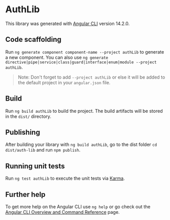# AuthLib

This library was generated with [Angular CLI](https://github.com/angular/angular-cli) version 14.2.0.

## Code scaffolding

Run `ng generate component component-name --project authLib` to generate a new component. You can also use `ng generate directive|pipe|service|class|guard|interface|enum|module --project authLib`.
> Note: Don't forget to add `--project authLib` or else it will be added to the default project in your `angular.json` file. 

## Build

Run `ng build authLib` to build the project. The build artifacts will be stored in the `dist/` directory.

## Publishing

After building your library with `ng build authLib`, go to the dist folder `cd dist/auth-lib` and run `npm publish`.

## Running unit tests

Run `ng test authLib` to execute the unit tests via [Karma](https://karma-runner.github.io).

## Further help

To get more help on the Angular CLI use `ng help` or go check out the [Angular CLI Overview and Command Reference](https://angular.io/cli) page.
